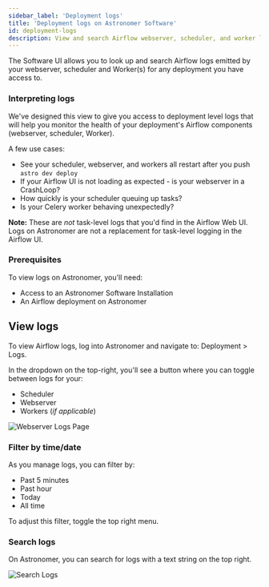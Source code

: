 ```yaml
---
sidebar_label: 'Deployment logs'
title: 'Deployment logs on Astronomer Software'
id: deployment-logs
description: View and search Airflow webserver, scheduler, and worker logs via the Astronomer Software UI.
---
```


The Software UI allows you to look up and search Airflow logs emitted by your webserver, scheduler and Worker(s) for any deployment you have access to.

### Interpreting logs

We've designed this view to give you access to deployment level logs that will help you monitor the health of your deployment's Airflow components (webserver, scheduler, Worker).

A few use cases:

- See your scheduler, webserver, and workers all restart after you push `astro dev deploy`
- If your Airflow UI is not loading as expected - is your webserver in a CrashLoop?
- How quickly is your scheduler queuing up tasks?
- Is your Celery worker behaving unexpectedly?

**Note:** These are _not_ task-level logs that you'd find in the Airflow Web UI. Logs on Astronomer are not a replacement for task-level logging in the Airflow UI.

### Prerequisites

To view logs on Astronomer, you'll need:

- Access to an Astronomer Software Installation
- An Airflow deployment on Astronomer

## View logs

To view Airflow logs, log into Astronomer and navigate to: Deployment > Logs.

In the dropdown on the top-right, you'll see a button where you can toggle between logs for your:

- Scheduler
- Webserver
- Workers (*if applicable*)

![Webserver Logs Page](https://assets2.astronomer.io/main/docs/logs/logs-webserver.png)

### Filter by time/date

As you manage logs, you can filter by:

- Past 5 minutes
- Past hour
- Today
- All time

To adjust this filter, toggle the top right menu.

### Search logs

On Astronomer, you can search for logs with a text string on the top right.

![Search Logs](https://assets2.astronomer.io/main/docs/logs/logs-search.png)
